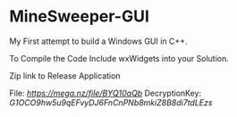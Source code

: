 # MineSweeper-GUI
My First attempt to build a Windows GUI in C++.

To Compile the Code
Include wxWidgets into your Solution.

Zip link to Release Application

File: *https://mega.nz/file/BYQ10aQb* DecryptionKey: *G1OCO9hw5u9qEFvyDJ6FnCnPNb8mkiZ8B8di7tdLEzs*

